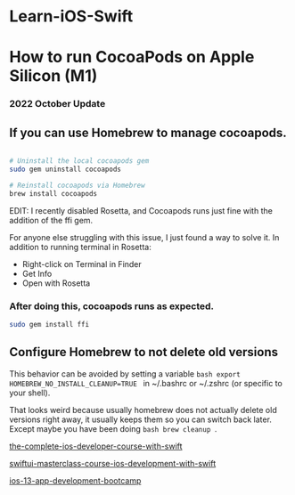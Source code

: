 # Learn-iOS-Swift

# How to run CocoaPods on Apple Silicon (M1)

### 2022 October Update

## If you can use Homebrew to manage cocoapods.

```bash

# Uninstall the local cocoapods gem
sudo gem uninstall cocoapods

# Reinstall cocoapods via Homebrew
brew install cocoapods

```
EDIT: I recently disabled Rosetta, and Cocoapods runs just fine with the addition of the ffi gem.

For anyone else struggling with this issue, I just found a way to solve it. In addition to running terminal in Rosetta:

* Right-click on Terminal in Finder
* Get Info
* Open with Rosetta

### After doing this, cocoapods runs as expected.

```bash
sudo gem install ffi
```


## Configure Homebrew to not delete old versions

This behavior can be avoided by setting a variable ```bash export HOMEBREW_NO_INSTALL_CLEANUP=TRUE ``` in ~/.bashrc or ~/.zshrc (or specific to your shell).


That looks weird because usually homebrew does not actually delete old versions right away, it usually keeps them so you can switch back later. Except maybe you have been doing ```bash brew cleanup ```.



<a href="https://www.udemy.com/course/the-complete-ios-developer-course-with-swift/">the-complete-ios-developer-course-with-swift</a>

<a href="https://www.udemy.com/course/swiftui-masterclass-course-ios-development-with-swift/">swiftui-masterclass-course-ios-development-with-swift</a>

<a href="https://www.udemy.com/course/ios-13-app-development-bootcamp/">ios-13-app-development-bootcamp</a>